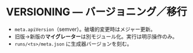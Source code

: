 # VERSIONING — バージョニング／移行

- `meta.apiVersion`（semver）。破壊的変更時はメジャー更新。
- 旧版→新版の**マイグレーター**は別モジュール化。実行は明示操作のみ。
- `runs/<ts>/meta.json` に生成器バージョンを刻む。
